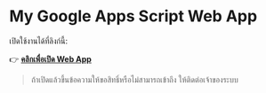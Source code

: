 # My Google Apps Script Web App

เปิดใช้งานได้ที่ลิงก์นี้:

👉 **[คลิกเพื่อเปิด Web App](https://script.google.com/u/0/home/projects/1T3bjwf7gd7I4ZziIIGtbDIs28mk-nfoI3LGljBaM4vZb3hcmB9iZPkkp/edit)**

> ถ้าเปิดแล้วขึ้นข้อความให้ขอสิทธิ์หรือไม่สามารถเข้าถึง ให้ติดต่อเจ้าของระบบ
